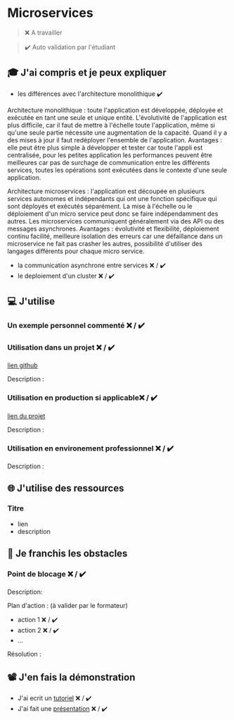 # Microservices

> ❌ A travailler

> ✔️ Auto validation par l'étudiant

## 🎓 J'ai compris et je peux expliquer

- les différences avec l'architecture monolithique ✔️

Architecture monolithique : toute l'application est développée, déployée et exécutée en tant une seule et unique entité. L'évolutivité de l'application est plus difficile, car il faut de mettre à l'échelle toute l'application, même si qu'une seule partie nécessite une augmentation de la capacité. Quand il y a des mises à jour il faut redéployer l'ensemble de l'application. 
Avantages : elle peut être plus simple à développer et tester car toute l'appli est centralisée, pour les petites application les performances peuvent être meilleures car pas de surchage de communication entre les différents services, toutes les opérations sont exécutées dans le contexte d'une seule application. 

Architecture microservices : l'application est découpée en plusieurs services autonomes et indépendants qui ont une fonction spécifique qui sont déployés et exécutés séparément. La mise à l'échelle ou le déploiement d'un micro service peut donc se faire indépendamment des autres. Les microservices communiquent généralement via des API ou des messages asynchrones.
Avantages : évolutivité et flexibilité, déploiement continu facilité, meilleure isolation des erreurs car une défaillance dans un microservice ne fait pas crasher les autres, possibilité d'utiliser des langages différents pour chaque micro service. 

- la communication asynchrone entre services ❌ / ✔️
- le deploiement d'un cluster ❌ / ✔️


## 💻 J'utilise

### Un exemple personnel commenté ❌ / ✔️

### Utilisation dans un projet ❌ / ✔️

[lien github](...)

Description :

### Utilisation en production si applicable❌ / ✔️

[lien du projet](...)

Description :

### Utilisation en environement professionnel ❌ / ✔️

Description :

## 🌐 J'utilise des ressources

### Titre

- lien
- description

## 🚧 Je franchis les obstacles

### Point de blocage ❌ / ✔️

Description:

Plan d'action : (à valider par le formateur)

- action 1 ❌ / ✔️
- action 2 ❌ / ✔️
- ...

Résolution :

## 📽️ J'en fais la démonstration

- J'ai ecrit un [tutoriel](...) ❌ / ✔️
- J'ai fait une [présentation](...) ❌ / ✔️
